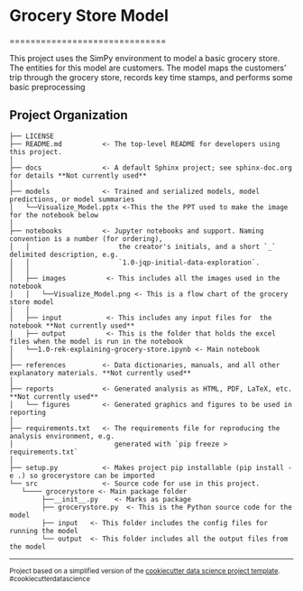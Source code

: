 # Grocery Store Model
==============================

This project uses the SimPy environment to model a basic grocery store. 
The entities for this model are customers. The model maps the customers’ trip through the grocery store, records key time stamps, and performs some basic preprocessing 

Project Organization
------------

    ├── LICENSE
    ├── README.md          <- The top-level README for developers using this project.
    │
    ├── docs               <- A default Sphinx project; see sphinx-doc.org for details **Not currently used**
    │
    ├── models             <- Trained and serialized models, model predictions, or model summaries
	│	└──Visualize_Model.pptx	<-This the the PPT used to make the image for the notebook below
    │
    ├── notebooks          <- Jupyter notebooks and support. Naming convention is a number (for ordering),
    │   │                      the creator's initials, and a short `_` delimited description, e.g.
    │   │                      `1.0-jqp-initial-data-exploration`.
	│	│
	│	├── images			<- This includes all the images used in the notebook
	│	│	└──Visualize_Model.png <- This is a flow chart of the grocery store model
	│	│
	│	├── input			<- This includes any input files for  the notebook **Not currently used**
	│	├── output			<- This is the folder that holds the excel files when the model is run in the notebook
    │   └──1.0-rek-explaining-grocery-store.ipynb <- Main notebook
	│
    ├── references         <- Data dictionaries, manuals, and all other explanatory materials. **Not currently used**
    │
    ├── reports            <- Generated analysis as HTML, PDF, LaTeX, etc. **Not currently used**
    │   └── figures        <- Generated graphics and figures to be used in reporting
    │
    ├── requirements.txt   <- The requirements file for reproducing the analysis environment, e.g.
    │                         generated with `pip freeze > requirements.txt`
    │
    ├── setup.py           <- Makes project pip installable (pip install -e .) so grocerystore can be imported
    └── src                <- Source code for use in this project.
       └──── grocerystore <- Main package folder
			├──__init__.py    <- Marks as package
			├── grocerystore.py  <- This is the Python source code for the model
			├── input	<- This folder includes the config files for running the model 
    		└── output	<- This folder includes all the output files from the model



--------

<p><small>Project based on a simplified version of the <a target="_blank" href="https://drivendata.github.io/cookiecutter-data-science/">cookiecutter data science project template</a>. #cookiecutterdatascience</small></p>
